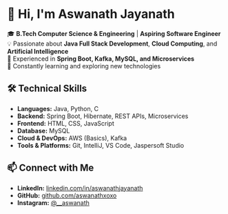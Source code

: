 # 👋 Hi, I'm Aswanath Jayanath  

🎓 **B.Tech Computer Science & Engineering** | **Aspiring Software Engineer**  
💡 Passionate about **Java Full Stack Development**, **Cloud Computing**, and **Artificial Intelligence**  
🚀 Experienced in **Spring Boot, Kafka, MySQL, and Microservices**  
📍 Constantly learning and exploring new technologies  

## 🛠️ Technical Skills  
- **Languages:** Java, Python, C  
- **Backend:** Spring Boot, Hibernate, REST APIs, Microservices  
- **Frontend:** HTML, CSS, JavaScript  
- **Database:** MySQL  
- **Cloud & DevOps:** AWS (Basics), Kafka  
- **Tools & Platforms:** Git, IntelliJ, VS Code, Jaspersoft Studio  

## 📫 Connect with Me  
- **LinkedIn:** [linkedin.com/in/aswanathjayanath](https://www.linkedin.com/in/aswanathjayanath/)  
- **GitHub:** [github.com/aswanathxoxo](https://github.com/aswanathxoxo)  
- **Instagram:** [@__aswanath](https://www.instagram.com/__aswanath)  


